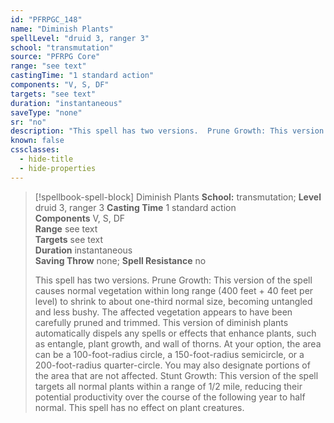 ```yaml
---
id: "PFRPGC_148"
name: "Diminish Plants"
spellLevel: "druid 3, ranger 3"
school: "transmutation"
source: "PFRPG Core"
range: "see text"
castingTime: "1 standard action"
components: "V, S, DF"
targets: "see text"
duration: "instantaneous"
saveType: "none"
sr: "no"
description: "This spell has two versions.  Prune Growth: This version of the spell causes normal vegetation within long range (400 feet + 40 feet per level) to shrink to about one-third normal size, becoming untangled and less bushy. The affected vegetation appears to have been carefully pruned and trimmed. This version of diminish plants automatically dispels any spells or effects that enhance plants, such as entangle, plant growth, and wall of thorns.  At your option, the area can be a 100-foot-radius circle, a 150-foot-radius semicircle, or a 200-foot-radius quarter-circle. You may also designate portions of the area that are not affected.  Stunt Growth: This version of the spell targets all normal plants within a range of 1/2 mile, reducing their potential productivity over the course of the following year to half normal.  This spell has no effect on plant creatures."
known: false
cssclasses:
  - hide-title
  - hide-properties
---
```


> [!spellbook-spell-block] Diminish Plants
> **School:** transmutation; **Level** druid 3, ranger 3
> **Casting Time** 1 standard action  
> **Components** V, S, DF  
> **Range** see text  
> **Targets** see text  
> **Duration** instantaneous  
> **Saving Throw** none; **Spell Resistance** no
> 
> This spell has two versions.  Prune Growth: This version of the spell causes normal vegetation within long range (400 feet + 40 feet per level) to shrink to about one-third normal size, becoming untangled and less bushy. The affected vegetation appears to have been carefully pruned and trimmed. This version of diminish plants automatically dispels any spells or effects that enhance plants, such as entangle, plant growth, and wall of thorns.  At your option, the area can be a 100-foot-radius circle, a 150-foot-radius semicircle, or a 200-foot-radius quarter-circle. You may also designate portions of the area that are not affected.  Stunt Growth: This version of the spell targets all normal plants within a range of 1/2 mile, reducing their potential productivity over the course of the following year to half normal.  This spell has no effect on plant creatures.